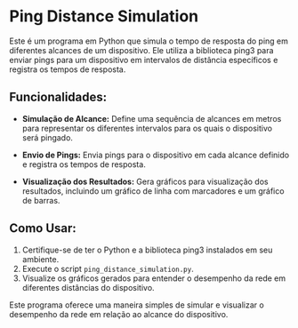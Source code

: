 # Ping Distance Simulation

Este é um programa em Python que simula o tempo de resposta do ping em diferentes alcances de um dispositivo. Ele utiliza a biblioteca ping3 para enviar pings para um dispositivo em intervalos de distância específicos e registra os tempos de resposta.

## Funcionalidades:

- **Simulação de Alcance:** Define uma sequência de alcances em metros para representar os diferentes intervalos para os quais o dispositivo será pingado.

- **Envio de Pings:** Envia pings para o dispositivo em cada alcance definido e registra os tempos de resposta.

- **Visualização dos Resultados:** Gera gráficos para visualização dos resultados, incluindo um gráfico de linha com marcadores e um gráfico de barras.

## Como Usar:

1. Certifique-se de ter o Python e a biblioteca ping3 instalados em seu ambiente.
2. Execute o script `ping_distance_simulation.py`.
3. Visualize os gráficos gerados para entender o desempenho da rede em diferentes distâncias do dispositivo.

Este programa oferece uma maneira simples de simular e visualizar o desempenho da rede em relação ao alcance do dispositivo.
